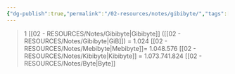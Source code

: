 ```yaml
---
{"dg-publish":true,"permalink":"/02-resources/notes/gibibyte/","tags":["mathe/binärzahlen"],"noteIcon":"","updated":"2025-09-05T10:12:28.000+02:00"}
---
```


>1 [[02 - RESOURCES/Notes/Gibibyte\|Gibibyte]] ([[02 - RESOURCES/Notes/Gibibyte\|GiB]]) = 1.024 [[02 - RESOURCES/Notes/Mebibyte\|Mebibyte]]= 1.048.576 [[02 - RESOURCES/Notes/Kibibyte\|Kibibyte]] = 1.073.741.824 [[02 - RESOURCES/Notes/Byte\|Byte]]